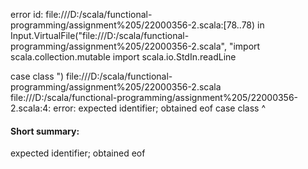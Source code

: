 error id: file:///D:/scala/functional-programming/assignment%205/22000356-2.scala:[78..78) in Input.VirtualFile("file:///D:/scala/functional-programming/assignment%205/22000356-2.scala", "import scala.collection.mutable
import scala.io.StdIn.readLine

case class ")
file:///D:/scala/functional-programming/assignment%205/22000356-2.scala
file:///D:/scala/functional-programming/assignment%205/22000356-2.scala:4: error: expected identifier; obtained eof
case class 
           ^
#### Short summary: 

expected identifier; obtained eof